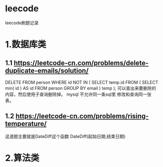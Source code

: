 # leecode
leecode刷题记录

1.数据库类
=====
1.1 https://leetcode-cn.com/problems/delete-duplicate-emails/solution/
-----
DELETE 
FROM
	person 
WHERE
	id NOT IN ( SELECT temp.id FROM ( SELECT min( id ) AS id FROM person GROUP BY email ) temp );
可以查出来要删除的内容，然后使用子查询删除掉。 mysql 不允许同一条sql里 修改和查询同一张表。

1.2 https://leetcode-cn.com/problems/rising-temperature/
-----
这道题主要就是DateDiff这个函数 DateDiff(起始日期,结束日期)


2.算法类
=====


